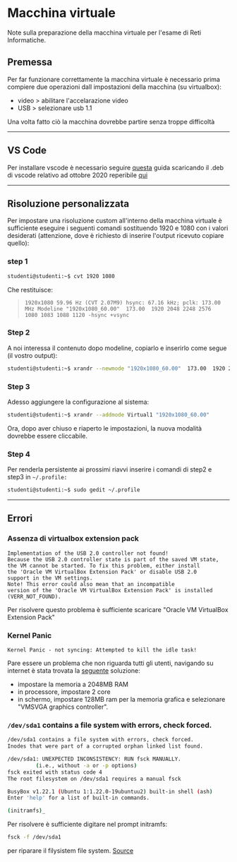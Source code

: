 # Macchina virtuale
Note sulla preparazione della macchina virtuale per l'esame di Reti Informatiche. 


## Premessa
Per far funzionare correttamente la macchina virtuale è necessario prima compiere due operazioni dall impostazioni della macchina (su virtualbox):
- video > abilitare l'accelarazione video
- USB > selezionare usb 1.1

Una volta fatto ciò la macchina dovrebbe partire senza troppe difficoltà

---

## VS Code
Per installare vscode è necessario seguire [questa](http://docenti.ing.unipi.it/f.pistolesi/reti/guidavisualstudio.pdf) guida scaricando il .deb di vscode relativo ad ottobre 2020 reperibile [qui](https://update.code.visualstudio.com/1.51.1/linux-deb-x64/stable)

---

## Risoluzione personalizzata
Per impostare una risoluzione custom all'interno della macchina virtuale è sufficiente eseguire i seguenti comandi sostituendo 1920 e 1080 con i valori desiderati (attenzione, dove è richiesto di inserire l'output ricevuto copiare quello):

### step 1
```bash
studenti@studenti:~$ cvt 1920 1080
```

Che restituisce:
> `1920x1080 59.96 Hz (CVT 2.07M9) hsync: 67.16 kHz; pclk: 173.00 MHz Modeline "1920x1080_60.00"  173.00  1920 2048 2248 2576  1080 1083 1088 1120 -hsync +vsync`


### Step 2
A noi interessa il contenuto dopo modeline, copiarlo e inserirlo come segue (il vostro output):

```bash
studenti@studenti:~$ xrandr --newmode "1920x1080_60.00"  173.00  1920 2048 2248 2576  1080 1083 1088 1120 -hsync +vsync
```

### Step 3
Adesso aggiungere la configurazione al sistema:
```bash
studenti@studenti:~$ xrandr --addmode Virtual1 "1920x1080_60.00"
```
Ora, dopo aver chiuso e riaperto le impostazioni, la nuova modalità dovrebbe essere cliccabile.

### Step 4
Per renderla persistente ai prossimi riavvi inserire i comandi di step2 e step3 in `~/.profile:`

```bash
studenti@studenti:~$ sudo gedit ~/.profile
```

---

## Errori

### Assenza di virtualbox extension pack
```text
Implementation of the USB 2.0 controller not found!
Because the USB 2.0 controller state is part of the saved VM state, 
the VM cannot be started. To fix this problem, either install 
the 'Oracle VM VirtualBox Extension Pack' or disable USB 2.0 
support in the VM settings.
Note! This error could also mean that an incompatible 
version of the 'Oracle VM VirtualBox Extension Pack' is installed (VERR_NOT_FOUND).
```

Per risolvere questo problema è sufficiente scaricare "Oracle VM VirtualBox Extension Pack"


### Kernel Panic
```text
Kernel Panic - not syncing: Attempted to kill the idle task!
```

Pare essere un problema che non riguarda tutti gli utenti, navigando su internet è stata trovata la [seguente](https://forums.virtualbox.org/viewtopic.php?f=6&t=106069) soluzione:
- impostare la memoria a 2048MB RAM
- in processore, impostare 2 core
- in schermo, impostare 128MB ram per la memoria grafica e selezionare "VMSVGA graphics controller".


### `/dev/sda1` contains a file system with errors, check forced.

```bash
/dev/sda1 contains a file system with errors, check forced.
Inodes that were part of a corrupted orphan linked list found.

/dev/sda1: UNEXPECTED INCONSISTENCY: RUN fsck MANUALLY.
         (i.e., without -a or -p options)
fsck exited with status code 4
The root filesystem on /dev/sda1 requires a manual fsck

BusyBox v1.22.1 (Ubuntu 1:1.22.0-19ubuntuu2) built-in shell (ash)
Enter 'help' for a list of built-in commands.

(initramfs)_
```

Per risolvere è sufficiente digitare nel prompt initramfs:

```bash
fsck -f /dev/sda1 
```

per riparare il filysistem file system. [Source](https://askubuntu.com/questions/955467/dev-sda1-contains-a-file-system-with-errors-check-forced)

